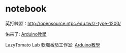 # notebook

英打練習：http://opensource.ntpc.edu.tw/z-type-1200/

<p>佑來了: <a href="https://www.youtube.com/watch?v=Xn2WlYGDLGU&list=PLXbFMuyNWWqBQxgALwjrDSEC97f4Krq3P
">Arduino教學</a></p>

<p>LazyTomato Lab 軟爛番茄工作室: <a href="https://www.youtube.com/c/LazyTomatoLab">Arduino教學</a></p>
